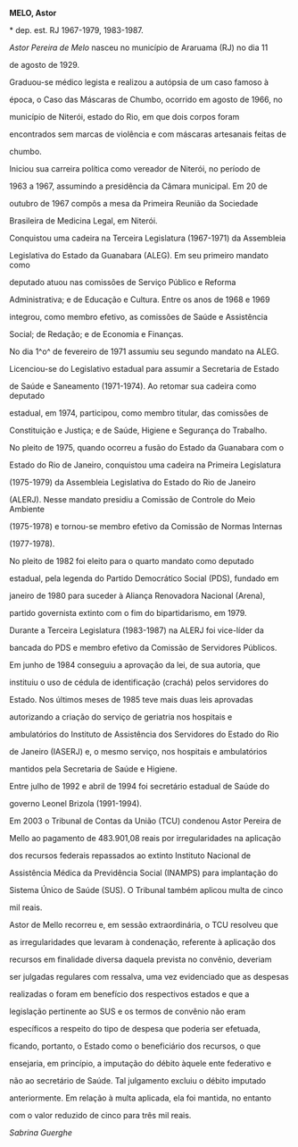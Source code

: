 **MELO, Astor**



\* dep. est. RJ 1967-1979, 1983-1987.



*Astor Pereira de Melo* nasceu no município de Araruama (RJ) no dia 11

de agosto de 1929.



Graduou-se médico legista e realizou a autópsia de um caso famoso à

época, o Caso das Máscaras de Chumbo, ocorrido em agosto de 1966, no

município de Niterói, estado do Rio, em que dois corpos foram

encontrados sem marcas de violência e com máscaras artesanais feitas de

chumbo.



Iniciou sua carreira política como vereador de Niterói, no período de

1963 a 1967, assumindo a presidência da Câmara municipal. Em 20 de

outubro de 1967 compôs a mesa da Primeira Reunião da Sociedade

Brasileira de Medicina Legal, em Niterói.



Conquistou uma cadeira na Terceira Legislatura (1967-1971) da Assembleia

Legislativa do Estado da Guanabara (ALEG). Em seu primeiro mandato como

deputado atuou nas comissões de Serviço Público e Reforma

Administrativa; e de Educação e Cultura. Entre os anos de 1968 e 1969

integrou, como membro efetivo, as comissões de Saúde e Assistência

Social; de Redação; e de Economia e Finanças.



No dia 1^o^ de fevereiro de 1971 assumiu seu segundo mandato na ALEG.

Licenciou-se do Legislativo estadual para assumir a Secretaria de Estado

de Saúde e Saneamento (1971-1974). Ao retomar sua cadeira como deputado

estadual, em 1974, participou, como membro titular, das comissões de

Constituição e Justiça; e de Saúde, Higiene e Segurança do Trabalho.



No pleito de 1975, quando ocorreu a fusão do Estado da Guanabara com o

Estado do Rio de Janeiro, conquistou uma cadeira na Primeira Legislatura

(1975-1979) da Assembleia Legislativa do Estado do Rio de Janeiro

(ALERJ). Nesse mandato presidiu a Comissão de Controle do Meio Ambiente

(1975-1978) e tornou-se membro efetivo da Comissão de Normas Internas

(1977-1978).



No pleito de 1982 foi eleito para o quarto mandato como deputado

estadual, pela legenda do Partido Democrático Social (PDS), fundado em

janeiro de 1980 para suceder à Aliança Renovadora Nacional (Arena),

partido governista extinto com o fim do bipartidarismo, em 1979.



Durante a Terceira Legislatura (1983-1987) na ALERJ foi vice-líder da

bancada do PDS e membro efetivo da Comissão de Servidores Públicos.



Em junho de 1984 conseguiu a aprovação da lei, de sua autoria, que

instituiu o uso de cédula de identificação (crachá) pelos servidores do

Estado. Nos últimos meses de 1985 teve mais duas leis aprovadas

autorizando a criação do serviço de geriatria nos hospitais e

ambulatórios do Instituto de Assistência dos Servidores do Estado do Rio

de Janeiro (IASERJ) e, o mesmo serviço, nos hospitais e ambulatórios

mantidos pela Secretaria de Saúde e Higiene.



Entre julho de 1992 e abril de 1994 foi secretário estadual de Saúde do

governo Leonel Brizola (1991-1994).



Em 2003 o Tribunal de Contas da União (TCU) condenou Astor Pereira de

Mello ao pagamento de 483.901,08 reais por irregularidades na aplicação

dos recursos federais repassados ao extinto Instituto Nacional de

Assistência Médica da Previdência Social (INAMPS) para implantação do

Sistema Único de Saúde (SUS). O Tribunal também aplicou multa de cinco

mil reais.



Astor de Mello recorreu e, em sessão extraordinária, o TCU resolveu que

as irregularidades que levaram à condenação, referente à aplicação dos

recursos em finalidade diversa daquela prevista no convênio, deveriam

ser julgadas regulares com ressalva, uma vez evidenciado que as despesas

realizadas o foram em benefício dos respectivos estados e que a

legislação pertinente ao SUS e os termos de convênio não eram

específicos a respeito do tipo de despesa que poderia ser efetuada,

ficando, portanto, o Estado como o beneficiário dos recursos, o que

ensejaria, em princípio, a imputação do débito àquele ente federativo e

não ao secretário de Saúde. Tal julgamento excluiu o débito imputado

anteriormente. Em relação à multa aplicada, ela foi mantida, no entanto

com o valor reduzido de cinco para três mil reais.



*Sabrina Guerghe*



